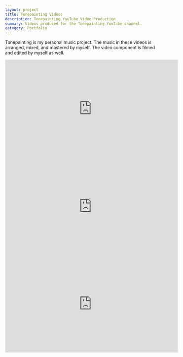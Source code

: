 ```yaml
---
layout: project
title: Tonepainting Videos
description: Tonepainting YouTube Video Production
summary: Videos produced for the Tonepainting YouTube channel.
category: Portfolio
---
```


Tonepainting is my personal music project. The music in these videos is arranged, mixed, and mastered by myself. The video component is filmed and edited by myself as well.


<iframe width="560" height="315" src="https://www.youtube.com/embed/nNV1opm079U" title="YouTube video player" frameborder="0" allow="accelerometer; autoplay; clipboard-write; encrypted-media; gyroscope; picture-in-picture" allowfullscreen></iframe>


<iframe width="560" height="315" src="https://www.youtube.com/embed/UE5Arsl685c" title="YouTube video player" frameborder="0" allow="accelerometer; autoplay; clipboard-write; encrypted-media; gyroscope; picture-in-picture" allowfullscreen></iframe>


<iframe width="560" height="315" src="https://www.youtube.com/embed/nYMg1LDdWxk" title="YouTube video player" frameborder="0" allow="accelerometer; autoplay; clipboard-write; encrypted-media; gyroscope; picture-in-picture" allowfullscreen></iframe>
